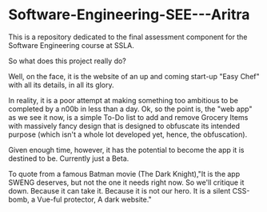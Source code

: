 # Software-Engineering-SEE---Aritra
This is a repository dedicated to the final assessment component for the Software Engineering course at SSLA. 

So what does this project really do?

Well, on the face, it is the website of an up and coming start-up "Easy Chef" with all its details, in all its glory.

In reality, it is a poor attempt at making something too ambitious to be completed by a n00b in less than a day.
Ok, so the point is, the "web app" as we see it now, is a simple To-Do list to add and remove Grocery Items with massively fancy design that is designed to obfuscate its intended purpose (which isn't a whole lot developed yet, hence, the obfuscation).

Given enough time, however, it has the potential to become the app it is destined to be. Currently just a Beta. 

To quote from a famous Batman movie (The Dark Knight),"It is the app SWENG deserves, but not the one it needs right now. So we'll critique it down. Because it can take it. Because it is not our hero. It is a silent CSS-bomb, a Vue-ful protector, A dark website." 


